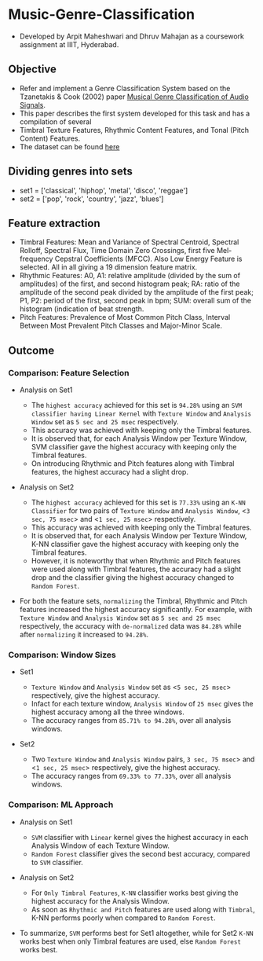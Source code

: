 # Music-Genre-Classification
- Developed by Arpit Maheshwari and Dhruv Mahajan as a coursework assignment at IIIT, Hyderabad.

## Objective
- Refer and implement a Genre Classification System based on the Tzanetakis & Cook (2002) paper [Musical Genre Classification of Audio Signals](https://www.ee.columbia.edu/~dpwe/papers/Tzan02-musgenre.pdf).
- This paper describes the first system developed for this task and has a compilation of several
- Timbral Texture Features, Rhythmic Content Features, and Tonal (Pitch Content) Features.
- The dataset can be found [here](https://www.kaggle.com/carlthome/gtzan-genre-collection)

## Dividing genres into sets
- set1 = ['classical', 'hiphop', 'metal', 'disco', 'reggae']
- set2 = ['pop', 'rock', 'country', 'jazz', 'blues']

## Feature extraction
- Timbral Features: Mean and Variance of Spectral Centroid, Spectral Rolloff, Spectral Flux, Time Domain Zero Crossings, first five Mel-frequency Cepstral Coefficients (MFCC). Also Low Energy Feature is selected. All in all giving a 19 dimension feature matrix. 
- Rhythmic Features: A0, A1: relative amplitude (divided by the sum of amplitudes) of the first, and second histogram peak; RA: ratio of the amplitude of the second peak divided by the amplitude of the first peak; P1, P2: period of the first, second peak in bpm; SUM: overall sum of the histogram (indication of beat strength.
- Pitch Features: Prevalence of Most Common Pitch Class, Interval Between Most Prevalent Pitch Classes and Major-Minor Scale.  

## Outcome
### Comparison: Feature Selection
  * Analysis on Set1 
    - The `highest accuracy` achieved for this set is `94.28%` using an `SVM classifier having Linear Kernel` with `Texture Window` and `Analysis Window` set as `5 sec and 25 msec` respectively. 
    - This accuracy was achieved with keeping only the Timbral features. 
    - It is observed that, for each Analysis Window per Texture Window, SVM classifier gave the highest accuracy with keeping only the Timbral features.
    - On introducing Rhythmic and Pitch features along with Timbral features, the highest accuracy had a slight drop.
  
  * Analysis on Set2
    - The `highest accuracy` achieved for this set is `77.33%` using an `K-NN Classifier` for two pairs of `Texture Window` and `Analysis Window`, <`3 sec, 75 msec`> and <`1 sec, 25 msec`> respectively.
    - This accuracy was achieved with keeping only the Timbral features.
    - It is observed that, for each Analysis Window per Texture Window, K-NN classifier gave the highest accuracy with keeping only the Timbral features.
    - However, it is noteworthy that when Rhythmic and Pitch features were used along with Timbral features, the accuracy had a slight drop and the classifier giving the highest accuracy changed to `Random Forest`. 
  * For both the feature sets, `normalizing` the Timbral, Rhythmic and Pitch features increased the highest accuracy significantly. For example, with `Texture Window` and `Analysis Window` set as `5 sec and 25 msec` respectively, the accuracy with `de-normalized` data was `84.28%` while after `normalizing` it increased to `94.28%`. 

### Comparison: Window Sizes
  * Set1
    - `Texture Window` and `Analysis Window` set as <`5 sec, 25 msec`> respectively, give the highest accuracy.
    - Infact for each texture window, `Analysis Window` of `25 msec` gives the highest accuracy among all the three windows.
    - The accuracy ranges from `85.71% to 94.28%`, over all analysis windows.
  
  * Set2
    - Two `Texture Window` and `Analysis Window` pairs, `3 sec, 75 msec`> and <`1 sec, 25 msec`> respectively, give the highest accuracy.
    - The accuracy ranges from `69.33% to 77.33%`, over all analysis windows.

### Comparison: ML Approach
  * Analysis on Set1
    - `SVM` classifier with `Linear` kernel gives the highest accuracy in each Analysis Window of each Texture Window.
    - `Random Forest` classifier gives the second best accuracy, compared to `SVM` classifier.

  * Analysis on Set2
    - For `Only Timbral Features`, `K-NN` classifier works best giving the highest accuracy for the Analysis Window.
    - As soon as `Rhythmic and Pitch` features are used along with `Timbral`, K-NN performs poorly when compared to `Random Forest`.

  * To summarize, `SVM` performs best for Set1 altogether, while for Set2 `K-NN` works best when only Timbral features are used, else `Random Forest` works best. 
 

